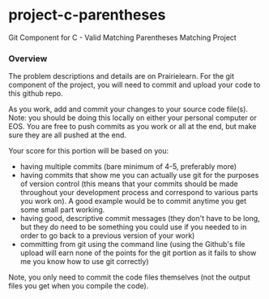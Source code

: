 # project-c-parentheses

Git Component for C - Valid Matching Parentheses Matching Project

### Overview

The problem descriptions and details are on Prairielearn.
For the git component of the project, you will need
to commit and upload your code to this github repo.

As you work, add and commit your changes to your source code file(s).
Note: you should be doing this locally on either your personal computer
or EOS. You are free to push commits as you work or all at the end,
but make sure they are all pushed at the end.

Your score for this portion will be based on you:
* having multiple commits (bare minimum of 4-5, preferably more)
* having commits that show me you can actually use git for the purposes of
  version control (this means that your commits should be made throughout your 
  development process and correspond to various parts you work on).
  A good example would be to commit anytime you get some small part working.
* having good, descriptive commit messages (they don't have to be long,
  but they do need to be something you could use if you needed to
  in order to go back to a previous version of your work)
* committing from git using the command line (using the Github's
  file upload will earn none of the points for the git portion
  as it fails to show me you know how to use git correctly)

Note, you only need to commit the code files themselves (not the
output files you get when you compile the code).
